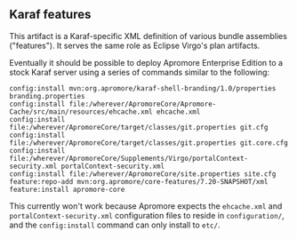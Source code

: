 ## Karaf features

This artifact is a Karaf-specific XML definition of various bundle assemblies ("features").
It serves the same role as Eclipse Virgo's plan artifacts.

Eventually it should be possible to deploy Apromore Enterprise Edition to a stock Karaf server
using a series of commands similar to the following:
```
config:install mvn:org.apromore/karaf-shell-branding/1.0/properties branding.properties
config:install file:/wherever/ApromoreCore/Apromore-Cache/src/main/resources/ehcache.xml ehcache.xml
config:install file:/wherever/ApromoreCore/target/classes/git.properties git.cfg
config:install file:/wherever/ApromoreCore/target/classes/git.properties git.core.cfg
config:install file:/wherever/ApromoreCore/Supplements/Virgo/portalContext-security.xml portalContext-security.xml
config:install file:/wherever/ApromoreCore/site.properties site.cfg
feature:repo-add mvn:org.apromore/core-features/7.20-SNAPSHOT/xml
feature:install apromore-core
```

This currently won't work because Apromore expects the `ehcache.xml` and
`portalContext-security.xml` configuration files to reside in `configuration/`, and
the `config:install` command can only install to `etc/`.
